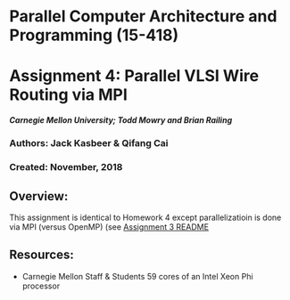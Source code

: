 # Parallel Computer Architecture and Programming (15-418)
# Assignment 4: Parallel VLSI Wire Routing via MPI

##### Carnegie Mellon University; Todd Mowry and Brian Railing

### Authors: Jack Kasbeer & Qifang Cai
### Created: November, 2018

## Overview: 
This assignment is identical to Homework 4 except parallelizatioin is done via MPI (versus OpenMP) (see [Assignment 3 README](https://github.com/jcksber/CMU_15-418_hw3/blob/master/README.md)

## Resources:
* Carnegie Mellon Staff & Students
59 cores of an Intel Xeon Phi processor

